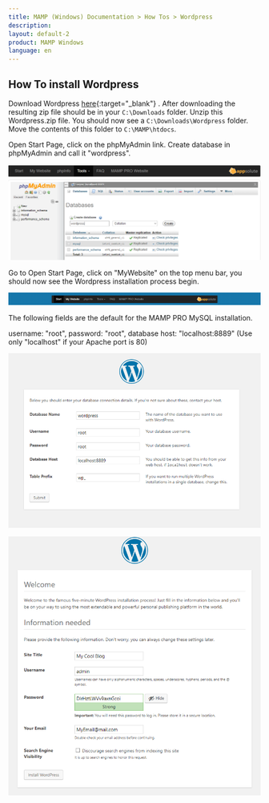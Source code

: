 ```yaml
---
title: MAMP (Windows) Documentation > How Tos > Wordpress
description: 
layout: default-2
product: MAMP Windows
language: en
---
```


## How To install Wordpress

Download Wordpress [here](https://wordpress.org){:target="_blank"} . After downloading the resulting zip file should be in your `C:\Downloads` folder. Unzip this Wordpress.zip file. You should now see a `C:\Downloads\Wordpress` folder. Move the contents of this folder  to `C:\MAMP\htdocs`.

Open Start Page, click on the phpMyAdmin link. Create database in phpMyAdmin and call it "wordpress".

![MAMP](/en/MAMP-Windows/How-Tos/Wordpress/phpMyAdminAddWordpress.png)

Go to Open Start Page, click on  "MyWebsite" on the top menu bar, you should now see the Wordpress installation process begin.

![MAMP](/en/MAMP-Windows/How-Tos/Wordpress/MyWebsiteLink.png)

The following fields are the default for the MAMP PRO MySQL installation.

username: "root", password: "root", database host: "localhost:8889" (Use only "localhost" if your Apache port is 80)

![MAMP](/en/MAMP-Windows/How-Tos/Wordpress/WordpressWizard.png)

![MAMP](/en/MAMP-Windows/How-Tos/Wordpress/WordpressWizard2.png)










